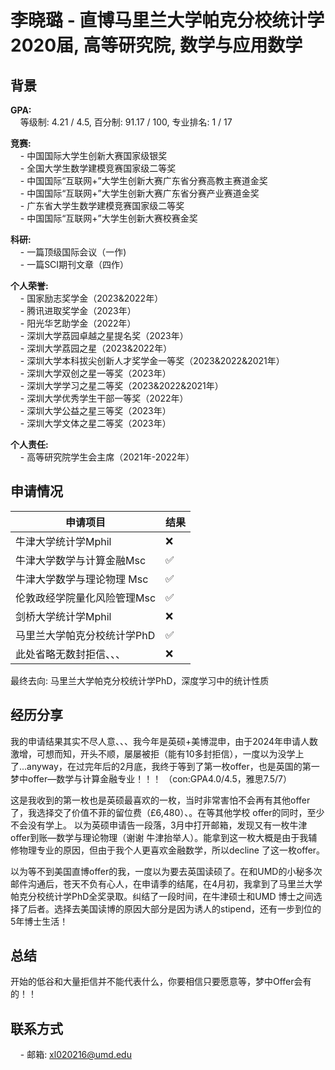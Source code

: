 # 李晓璐 - 直博马里兰大学帕克分校统计学 <br>2020届, 高等研究院, 数学与应用数学

## 背景
**GPA:**<br>
&nbsp;&nbsp;&nbsp;&nbsp;等级制: 4.21 / 4.5, 百分制: 91.17 / 100, 专业排名: 1 / 17

**竞赛:**<br>
&nbsp;&nbsp;&nbsp;&nbsp;- 中国国际大学生创新大赛国家级银奖<br>
&nbsp;&nbsp;&nbsp;&nbsp;- 全国大学生数学建模竞赛国家级二等奖<br>
&nbsp;&nbsp;&nbsp;&nbsp;- 中国国际“互联网+”大学生创新大赛广东省分赛高教主赛道金奖<br>
&nbsp;&nbsp;&nbsp;&nbsp;- 中国国际“互联网+”大学生创新大赛广东省分赛产业赛道金奖<br>
&nbsp;&nbsp;&nbsp;&nbsp;- 广东省大学生数学建模竞赛国家级二等奖<br>
&nbsp;&nbsp;&nbsp;&nbsp;- 中国国际“互联网+”大学生创新大赛校赛金奖<br>

**科研:**<br>
&nbsp;&nbsp;&nbsp;&nbsp;- 一篇顶级国际会议（一作)<br>
&nbsp;&nbsp;&nbsp;&nbsp;- 一篇SCI期刊文章（四作）<br>

**个人荣誉:**<br>
&nbsp;&nbsp;&nbsp;&nbsp;- 国家励志奖学金（2023&2022年）<br>
&nbsp;&nbsp;&nbsp;&nbsp;- 腾讯进取奖学金（2023年）<br>
&nbsp;&nbsp;&nbsp;&nbsp;- 阳光华艺助学金（2022年）<br>
&nbsp;&nbsp;&nbsp;&nbsp;- 深圳大学荔园卓越之星提名奖（2023年）<br>
&nbsp;&nbsp;&nbsp;&nbsp;- 深圳大学荔园之星（2023&2022年）<br>
&nbsp;&nbsp;&nbsp;&nbsp;- 深圳大学本科拔尖创新人才奖学金一等奖（2023&2022&2021年）<br>
&nbsp;&nbsp;&nbsp;&nbsp;- 深圳大学双创之星一等奖（2023年）<br>
&nbsp;&nbsp;&nbsp;&nbsp;- 深圳大学学习之星二等奖（2023&2022&2021年）<br>
&nbsp;&nbsp;&nbsp;&nbsp;- 深圳大学优秀学生干部一等奖（2022年）<br>
&nbsp;&nbsp;&nbsp;&nbsp;- 深圳大学公益之星三等奖（2023年）<br>
&nbsp;&nbsp;&nbsp;&nbsp;- 深圳大学文体之星二等奖（2023年）<br>

**个人责任:**<br>
&nbsp;&nbsp;&nbsp;&nbsp;- 高等研究院学生会主席（2021年-2022年）<br>

## 申请情况

|  申请项目   | 结果 |
|  ----  | ----  |
|  牛津大学统计学Mphil  | ❌ |
|  牛津大学数学与计算金融Msc | ✅ |
|  牛津大学数学与理论物理 Msc| ✅ |
|  伦敦政经学院量化风险管理Msc | ✅ |
|  剑桥大学统计学Mphil  | ❌ |
|  马里兰大学帕克分校统计学PhD | ✅ |
|  此处省略无数封拒信、、、  | ❌ |

最终去向: 马里兰大学帕克分校统计学PhD，深度学习中的统计性质

## 经历分享
我的申请结果其实不尽人意、、、我今年是英硕+美博混申，由于2024年申请人数激增，可想而知，开头不顺，屡屡被拒（能有10多封拒信），一度以为没学上了...anyway，在过完年后的2月底，我终于等到了第一枚offer，也是英国的第一梦中offer—数学与计算金融专业！！！
（con:GPA4.0/4.5，雅思7.5/7）

这是我收到的第一枚也是英硕最喜欢的一枚，当时非常害怕不会再有其他offer了，我选择交了价值不菲的留位费（£6,480）、。在等其他学校 offer的同时，至少不会没有学上。
以为英硕申请告一段落，3月中打开邮箱，发现又有一枚牛津offer到账—数学与理论物理（谢谢
牛津抬举人）。能拿到这一枚大概是由于我辅修物理专业的原因，但由于我个人更喜欢金融数学，所以decline 了这一枚offer。

以为等不到美国直博offer的我，一度以为要去英国读硕了。在和UMD的小秘多次邮件沟通后，苍天不负有心人，在申请季的结尾，在4月初，我拿到了马里兰大学帕克分校统计学PhD全奖录取。纠结了一段时间，在牛津硕士和UMD 博士之间选择了后者。选择去美国读博的原因大部分是因为诱人的stipend，还有一步到位的5年博士生活！

## 总结
开始的低谷和大量拒信并不能代表什么，你要相信只要愿意等，梦中Offer会有的！！

## 联系方式
&nbsp;&nbsp;&nbsp;&nbsp;- 邮箱: xl020216@umd.edu<br>